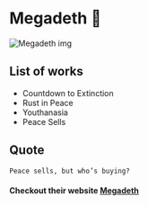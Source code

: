 # Megadeth :metal:

![Megadeth img](https://www.metalboerse.de/out/pictures/master/product/1/megadeth_pin_rattlehead_vic.jpg)

## List of works
- Countdown to Extinction
- Rust in Peace
- Youthanasia
- Peace Sells

## Quote
`Peace sells, but who’s buying?`

#### Checkout their website [Megadeth](https://megadeth.com/)
